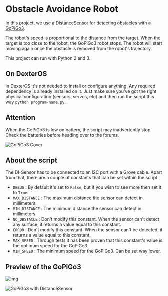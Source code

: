 # Obstacle Avoidance Robot

In this project, we use a [DistanceSensor](https://www.dexterindustries.com/shop/distance-sensor/) for detecting obstacles with a [GoPiGo3](https://www.dexterindustries.com/shop/gopigo3-robot-base-kit/).

The robot's speed is proportional to the distance from the target.
When the target is too close to the robot, the GoPiGo3 robot stops. The robot will start moving again once the obstacle is removed from the robot's trajectory.

This project can run with Python 2 and 3.

## On DexterOS
In DexterOS it's not needed to install or configure anything. Any required dependency is already installed on it. Just make sure you've got the right physical configuration (sensors, servos, etc) and then run the script this way `python program-name.py`.

## Attention

When the GoPiGo3 is low on battery, the script may inadvertently stop. Check the batteries before heading over to the forums.

![GoPiGo3 Cover](http://i.imgur.com/RBNHUzz.jpg)

## About the script

The DI-Sensor has to be connected to an I2C port with a Grove cable. Apart from that, there are a couple of constants that can be set within the script:

* `DEBUG` : By default it's set to `False`, but if you wish to see more then set it to `True`.
* `MAX_DISTANCE` : The maximum distance the sensor can detect in millimeters.
* `MIN_DISTANCE` : The minimum distance the sensor can detect in millimeters.
* `NO_OBSTACLE` : Don't modify this constant. When the sensor can't detect any surface, it returns a value equal to this constant.
* `ERROR` : Don't modify this constant. When the sensor can't be detected, it returns a value equal to this constant.
* `MAX_SPEED` : Through tests it has been proven that this constant's value is the optimum speed for the GoPiGo3.
* `MIN_SPEED` : The minimum speed for the GoPiGo3. Can be set way lower.

## Preview of the GoPiGo3

![img](https://i.imgur.com/KLokrND.gif)

![GoPiGo3 with DistanceSensor](http://i.imgur.com/FlHrteg.gif)
